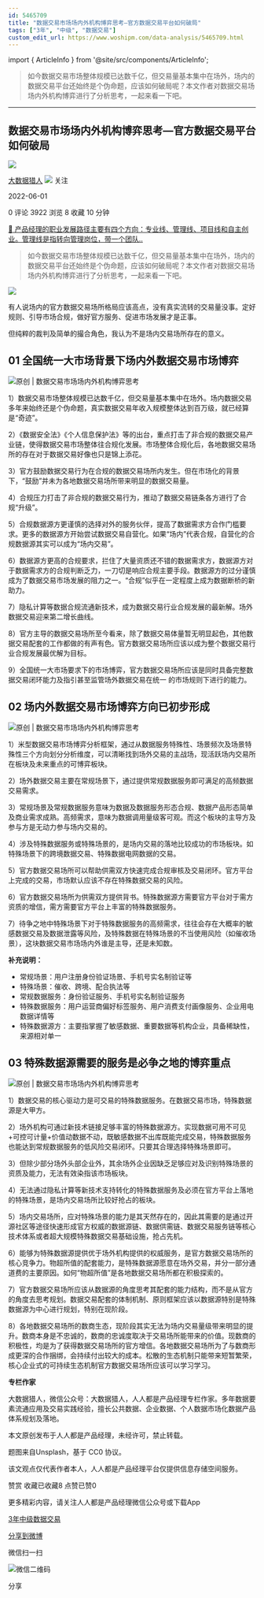 ```yaml
---
id: 5465709
title: "数据交易市场场内外机构博弈思考—官方数据交易平台如何破局"
tags: ["3年", "中级", "数据交易"]
custom_edit_url: https://www.woshipm.com/data-analysis/5465709.html
---
```

import { ArticleInfo } from '@site/src/components/ArticleInfo';

<ArticleInfo
    author="大数据猎人"
    authorLink="https://www.woshipm.com/u/177930"
    published="2022-06-01"
    views={3922}
    comments={0}
    collects={8}
/>

> 如今数据交易市场整体规模已达数千亿，但交易量基本集中在场外，场内的数据交易平台还始终是个伪命题，应该如何破局呢？本文作者对数据交易场场内外机构博弈进行了分析思考，一起来看一下吧。

---

## 数据交易市场场内外机构博弈思考—官方数据交易平台如何破局

[![](https://image.woshipm.com/wp-files/2018/09/3xSofsMHFTNWXq4ZMnBh.png!/both/72x72)](https://www.woshipm.com/u/177930)

[大数据猎人](https://www.woshipm.com/u/177930) ![](https://static.woshipm.com/tag/1121_1@2x.png) 关注

2022-06-01

0 评论 3922 浏览 8 收藏 10 分钟

[🔗 产品经理的职业发展路径主要有四个方向：专业线、管理线、项目线和自主创业。管理线是指转向管理岗位，带一个团队..](https://ke.qidianla.com/courses/90pm)

> 如今数据交易市场整体规模已达数千亿，但交易量基本集中在场外，场内的数据交易平台还始终是个伪命题，应该如何破局呢？本文作者对数据交易场场内外机构博弈进行了分析思考，一起来看一下吧。

![](https://image.woshipm.com/wp-files/2022/06/HG4ZykrrN3dk3NWvhgAd.jpg)

有人说场内的官方数据交易场所格局应该高点，没有真实流转的交易量没事。定好规则、引导市场合规，做好官方服务、促进市场发展才是正事。

但纯粹的裁判及简单的撮合角色，我认为不是场内交易场所存在的意义。

## **01 全国统一大市场背景下场内外数据交易市场博弈**

![原创 | 数据交易市场场内外机构博弈思考](https://image.woshipm.com/wp-files/2022/05/lhrZSYYfo5enNTWH0OLz.png)

1）数据交易市场整体规模已达数千亿，但交易量基本集中在场外。场内数据交易多年来始终还是个伪命题，真实数据交易年收入规模整体达到百万级，就已经算是“奇迹”。

2）《数据安全法》《个人信息保护法》等的出台，重点打击了非合规的数据交易产业链，使得数据交易市场整体往合规化发展。市场整体合规化后，各地数据交易场所的存在对于数据交易好像也只是锦上添花。

3）官方鼓励数据交易行为在合规的数据交易场所内发生。但在市场化的背景下，“鼓励”并未为各地数据交易场所带来明显的数据交易量。

4）合规压力打击了非合规的数据交易行为，推动了数据交易链条各方进行了合规“升级”。

5）合规数据源方更谨慎的选择对外的服务伙伴，提高了数据需求方合作门槛要求。更多的数据源方开始尝试数据交易自营化。如果“场内”代表合规，自营化的合规数据源其实可以成为“场内交易”。

6）数据源方更高的合规要求，拦住了大量资质还不错的数据需求方，数据源方对于数据需求方的合规判断乏力，一刀切是响应合规主要手段。数据源方的过分谨慎成为了数据交易市场发展的阻力之一。“合规”似乎在一定程度上成为数据断桥的新助力。

7）隐私计算等数据合规流通新技术，成为数据交易行业合规发展的最新解。场外数据交易迎来第二增长曲线。

8）官方主导的数据交易场所至今看来，除了数据交易体量暂无明显起色，其他数据交易配套的工作都做的有声有色。官方数据交易场所应该以成为整个数据交易行业合规发展最优解为目标。

9）全国统一大市场要求下的市场博弈，官方数据交易场所应该是同时具备完整数据交易闭环能力及指引甚至监管场外数据交易在统一 的市场规则下进行的能力。

## **02 场内外数据交易市场博弈方向已初步形成**

![原创 | 数据交易市场场内外机构博弈思考](https://image.woshipm.com/wp-files/2022/05/rhSKYRq5zsWcDasi4IxI.png)

1）米型数据交易市场博弈分析框架，通过从数据服务特殊性、场景频次及场景特殊性三个方向划分分析维度，可以清晰找到场外交易的主战场，现活跃场内交易所在板块及未来重点的可博弈板块。

2）场外数据交易主要在常规场景下，通过提供常规数据服务即可满足的高频数据交易需求。

3）常规场景及常规数据服务意味为数据及数据服务形态合规、数据产品形态简单及商业需求成熟。高频需求，意味为数据调用量级客可观。而这个板块的主导方及参与方是无动力参与场内交易的。

4）涉及特殊数据服务或特殊场景的，是场内交易的落地比较成功的市场板块。如特殊场景下的跨境数据交易、特殊数据电网数据的交易。

5）官方数据交易场所可以帮助供需双方快速完成合规审核及交易闭环。官方平台上完成的交易，市场默认应该不存在特殊数据交易的风险。

6）官方数据交易场所为供需双方提供背书。特殊数据源方需要官方平台对于需方资质的增信，需方需要官方平台上丰富的特殊数据服务。

7）待争之地中特殊场景下对于特殊数据服务的高频需求，往往会存在大概率的敏感数据交易及数据泄露等风险，及特殊数据在特殊场景的不当使用风险（如催收场景），这块数据交易市场场内外谁是主导，还是未知数。

**补充说明：**

*   常规场景：用户注册身份验证场景、手机号实名制验证等
*   特殊场景：催收、跨境、配合执法等
*   常规数据服务：身份验证服务、手机号实名制验证服务
*   特殊数据服务：用户运营商偏好标签服务、用户消费支付画像服务、企业用电数据详情等
*   特殊数据源方：主要指掌握了敏感数据、重要数据等机构企业，具备稀缺性，来源相对单一

## **03 特殊数据源需要的服务是必争之地的博弈重点**

![原创 | 数据交易市场场内外机构博弈思考](https://image.woshipm.com/wp-files/2022/05/tq8Xvv0jrNriuJ09RUOw.png)

1）数据交易的核心驱动力是可交易的特殊数据服务。在数据交易市场，特殊数据源是大甲方。

2）场外机构可通过新技术链接足够丰富的特殊数据源方。实现数据可用不可见+可控可计量+价值动数据不动，既敏感数据不出库既能完成交易，特殊数据服务也能达到常规数据服务的低风险交易闭环。只要其合理选择特殊场景即可。

3）但除少部分场外头部企业外，其余场外企业因缺乏足够应对及识别特殊场景的资质及能力，无法有效染指该市场板块。

4）无法通过隐私计算等新技术支持转化的特殊数据服务及必须在官方平台上落地的特殊场景，是场内交易场所比较好抢占的板块。

5）场内交易场所，应对特殊场景的能力是其天然存在的，因此其需要的是通过开源社区等途径快速形成官方权威的数据源链、数据供需链、数据交易服务链等核心技术体系或者超大规模特殊数据交易基础设施，抢占先机。

6）能够为特殊数据源提供优于场外机构提供的权威服务，是官方数据交易场所的核心竞争力。物超所值的配套能力，是特殊数据源愿意在场外交易，并分一部分通道费的主要原因。如何“物超所值”是各地数据交易场所都在积极探索的。

7）官方数据交易场所应该从数据源的角度思考其配套的能力结构，而不是从官方的角度去思考规划。数据交易配套的体制机制、原则框架应该以数据源特别是特殊数据源为中心进行规划，特别在现阶段。

8）各地数据交易场所的数商生态，现阶段其实无法为场内交易量级带来明显的提升。数商本身是不忠诚的，数商的忠诚度取决于交易场所能带来的价值。现数商的积极性，均是为了获得数据交易场所的官方增信。各地数据交易场所为了与数商形成更深的合作捆绑，会持续付出较大的成本。松散的生态机制只能带来短暂繁荣，核心企业式的可持续生态机制官方数据交易场所应该可以学习学习。

**专栏作家**

大数据猎人，微信公众号：大数据猎人，人人都是产品经理专栏作家。多年数据要素流通应用及交易实践经验，擅长公共数据、企业数据、个人数据市场化数据产品体系规划及落地。

本文原创发布于人人都是产品经理，未经许可，禁止转载。

题图来自Unsplash，基于 CC0 协议。

该文观点仅代表作者本人，人人都是产品经理平台仅提供信息存储空间服务。

赞赏 收藏已收藏8 点赞已赞0

更多精彩内容，请关注人人都是产品经理微信公众号或下载App

[3年](https://www.woshipm.com/tag/3%e5%b9%b4)[中级](https://www.woshipm.com/tag/%e4%b8%ad%e7%ba%a7)[数据交易](https://www.woshipm.com/tag/%e6%95%b0%e6%8d%ae%e4%ba%a4%e6%98%93)

[分享到微博](https://service.weibo.com/share/share.php?appkey=2775287854&title=数据交易市场场内外机构博弈思考—官方数据交易平台如何破局&url=https://www.woshipm.com/data-analysis/5465709.html&pic=https://image.woshipm.com/wp-files/2022/06/HG4ZykrrN3dk3NWvhgAd.jpg)

微信扫一扫

![微信二维码](https://api.pwmqr.com/qrcode/create/?url=https://www.woshipm.com/data-analysis/5465709.html)

分享
